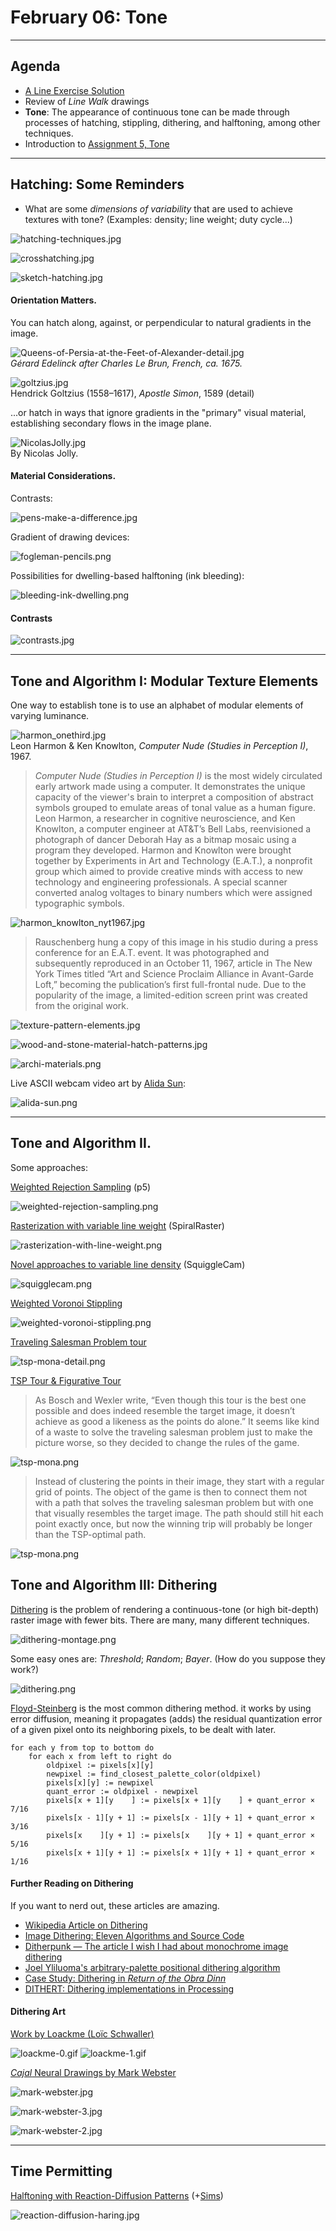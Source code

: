 # February 06: Tone

---

## Agenda


* [A Line Exercise Solution](https://editor.p5js.org/golan/sketches/wA9aCcCBz)
* Review of *Line Walk* drawings
* **Tone**: The appearance of continuous tone can be made through processes of hatching, stippling, dithering, and halftoning, among other techniques. 
* Introduction to [Assignment 5, Tone](https://github.com/golanlevin/DrawingWithMachines/blob/main/assignments/05_tone/README.md)

---

## Hatching: Some Reminders

* What are some *dimensions of variability* that are used to achieve textures with tone? (Examples: density; line weight; duty cycle...)

![hatching-techniques.jpg](img/hatching-techniques.jpg)

![crosshatching.jpg](img/crosshatching.jpg)

![sketch-hatching.jpg](img/sketch-hatching.jpg)


#### Orientation Matters. 

You can hatch along, against, or perpendicular to natural gradients in the image.

![Queens-of-Persia-at-the-Feet-of-Alexander-detail.jpg](img/Queens-of-Persia-at-the-Feet-of-Alexander-detail.jpg)<br />*Gérard Edelinck after Charles Le Brun, French, ca. 1675.*

![goltzius.jpg](img/goltzius.jpg)<br />Hendrick Goltzius (1558–1617), *Apostle Simon*, 1589 (detail)

...or hatch in ways that ignore gradients in the "primary" visual material, establishing secondary flows in the image plane.

![NicolasJolly.jpg](img/NicolasJolly.jpg)<br />By Nicolas Jolly.

#### Material Considerations.

Contrasts: 

![pens-make-a-difference.jpg](img/pens-make-a-difference.jpg)

Gradient of drawing devices:

![fogleman-pencils.png](img/fogleman-pencils.png)

Possibilities for dwelling-based halftoning (ink bleeding):

![bleeding-ink-dwelling.png](img/bleeding-ink-dwelling.png)


#### Contrasts

![contrasts.jpg](img/contrasts.jpg)

---

## Tone and Algorithm I: Modular Texture Elements

One way to establish tone is to use an alphabet of modular elements of varying luminance.

![harmon_onethird.jpg](img/harmon_onethird.jpg)<br />Leon Harmon & Ken Knowlton, *Computer Nude (Studies in Perception I)*, 1967.

> *Computer Nude (Studies in Perception I)* is the most widely circulated early artwork made using a computer. It demonstrates the unique capacity of the viewer's brain to interpret a composition of abstract symbols grouped to emulate areas of tonal value as a human figure. Leon Harmon, a researcher in cognitive neuroscience, and Ken Knowlton, a computer engineer at AT&T’s Bell Labs, reenvisioned a photograph of dancer Deborah Hay as a bitmap mosaic using a program they developed. Harmon and Knowlton were brought together by Experiments in Art and Technology (E.A.T.), a nonprofit group which aimed to provide creative minds with access to new technology and engineering professionals. A special scanner converted analog voltages to binary numbers which were assigned typographic symbols.

![harmon_knowlton_nyt1967.jpg](img/harmon_knowlton_nyt1967.jpg)

> Rauschenberg hung a copy of this image in his studio during a press conference for an E.A.T. event. It was photographed and subsequently reproduced in an October 11, 1967, article in The New York Times titled “Art and Science Proclaim Alliance in Avant-Garde Loft,” becoming the publication’s first full-frontal nude. Due to the popularity of the image, a limited-edition screen print was created from the original work.

![texture-pattern-elements.jpg](img/texture-pattern-elements.jpg)

![wood-and-stone-material-hatch-patterns.jpg](img/wood-and-stone-material-hatch-patterns.jpg)

![archi-materials.png](img/archi-materials.png)

Live ASCII webcam video art by [Alida Sun](https://www.instagram.com/p/Cz87BMryZgW/?hl=en&img_index=1): 

![alida-sun.png](img/alida-sun.png)

---

## Tone and Algorithm II. 




Some approaches: 

[Weighted Rejection Sampling](https://editor.p5js.org/golan/sketches/qmdA2b2_Y) (p5)

![weighted-rejection-sampling.png](img/weighted-rejection-sampling.png)

[Rasterization with variable line weight](http://paperjs.org/examples/spiral-raster/) (SpiralRaster)

![rasterization-with-line-weight.png](img/rasterization-with-line-weight.png)

[Novel approaches to variable line density](https://msurguy.github.io/SquiggleCam/) (SquiggleCam)

![squigglecam.png](img/squigglecam.png)

[Weighted Voronoi Stippling](https://observablehq.com/@mbostock/voronoi-stippling)

![weighted-voronoi-stippling.png](img/weighted-voronoi-stippling.png)

[Traveling Salesman Problem tour](https://www.math.uwaterloo.ca/tsp/data/art/)

![tsp-mona-detail.png](img/tsp-mona-detail.png)


[TSP Tour & Figurative Tour](https://blogs.scientificamerican.com/roots-of-unity/when-the-mona-lisa-is-np-hard/)

> As Bosch and Wexler write, “Even though this tour is the best one possible and does indeed resemble the target image, it doesn’t achieve as good a likeness as the points do alone.” It seems like kind of a waste to solve the traveling salesman problem just to make the picture worse, so they decided to change the rules of the game.

![tsp-mona.png](img/tsp-mona.png)

> Instead of clustering the points in their image, they start with a regular grid of points. The object of the game is then to connect them not with a path that solves the traveling salesman problem but with one that visually resembles the target image. The path should still hit each point exactly once, but now the winning trip will probably be longer than the TSP-optimal path.

![tsp-mona.png](img/mona-figurative-tour.png)


## Tone and Algorithm III: Dithering

[Dithering](https://en.wikipedia.org/wiki/Dither) is the problem of rendering a continuous-tone (or high bit-depth) raster image with fewer bits. There are many, many different techniques.

![dithering-montage.png](img/dithering-montage.png)

Some easy ones are: *Threshold*; *Random*; *Bayer*. (How do you suppose they work?)

![dithering.png](img/dithering.png)

[Floyd-Steinberg](https://en.wikipedia.org/wiki/Floyd%E2%80%93Steinberg_dithering) is the most common dithering method. it works by using error diffusion, meaning it propagates (adds) the residual quantization error of a given pixel onto its neighboring pixels, to be dealt with later.

```
for each y from top to bottom do
    for each x from left to right do
        oldpixel := pixels[x][y]
        newpixel := find_closest_palette_color(oldpixel)
        pixels[x][y] := newpixel
        quant_error := oldpixel - newpixel
        pixels[x + 1][y    ] := pixels[x + 1][y    ] + quant_error × 7/16
        pixels[x - 1][y + 1] := pixels[x - 1][y + 1] + quant_error × 3/16
        pixels[x    ][y + 1] := pixels[x    ][y + 1] + quant_error × 5/16
        pixels[x + 1][y + 1] := pixels[x + 1][y + 1] + quant_error × 1/16
```

#### Further Reading on Dithering

If you want to nerd out, these articles are amazing.

* [Wikipedia Article on Dithering](https://en.wikipedia.org/wiki/Dither)
* [Image Dithering: Eleven Algorithms and Source Code](https://tannerhelland.com/2012/12/28/dithering-eleven-algorithms-source-code.html)
* [Ditherpunk — The article I wish I had about monochrome image dithering](https://surma.dev/things/ditherpunk/)
* [Joel Yliluoma's arbitrary-palette positional dithering algorithm](https://bisqwit.iki.fi/story/howto/dither/jy/)
* [Case Study: Dithering in *Return of the Obra Dinn*](https://forums.tigsource.com/index.php?topic=40832.msg1363742#msg1363742)
* [DITHERT: Dithering implementations in Processing](https://bitbucket.org/mwebster_/dithering/src/master/)


#### Dithering Art

[Work by Loackme (Loïc Schwaller)](https://twitter.com/loackme_)

![loackme-0.gif](img/loackme-0.gif)![loackme-1.gif](img/loackme-1.gif)

[*Cajal* Neural Drawings by Mark Webster](https://twitter.com/search?q=%40motiondesign_01%20cajal)

![mark-webster.jpg](img/mark-webster.jpg)

![mark-webster-3.jpg](img/mark-webster-3.jpg)

![mark-webster-2.jpg](img/mark-webster-2.jpg)




---

## Time Permitting

[Halftoning with Reaction-Diffusion Patterns](https://estebanhufstedler.com/2020/05/17/halftoning-with-reaction-diffusion-patterns/) (+[Sims](https://www.karlsims.com/rd.html))

![reaction-diffusion-haring.jpg](img/reaction-diffusion-haring.jpg)